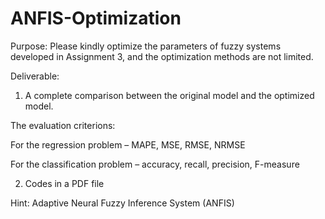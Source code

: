 # ANFIS-Optimization

Purpose: Please kindly optimize the parameters of fuzzy systems developed in Assignment 3, and the optimization methods are not limited.

 

Deliverable:

1) A complete comparison between the original model and the optimized model.

The evaluation criterions:

For the regression problem – MAPE, MSE, RMSE, NRMSE

For the classification problem – accuracy, recall, precision, F-measure

 

2) Codes in a PDF file

Hint: Adaptive Neural Fuzzy Inference System (ANFIS)
